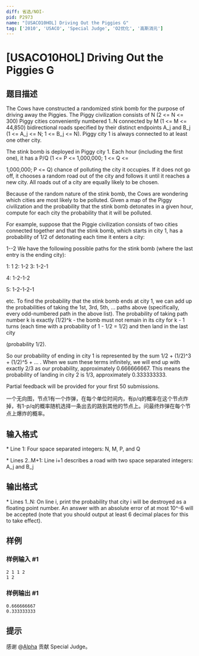 ```yaml
---
diff: 省选/NOI-
pid: P2973
name: "[USACO10HOL] Driving Out the Piggies G"
tag: ['2010', 'USACO', 'Special Judge', 'O2优化', '高斯消元']
---
```

# [USACO10HOL] Driving Out the Piggies G
## 题目描述

The Cows have constructed a randomized stink bomb for the purpose of driving away the Piggies. The Piggy civilization consists of N (2 <= N <= 300) Piggy cities conveniently numbered 1..N connected by M (1 <= M <= 44,850) bidirectional roads specified by their distinct endpoints A\_j and B\_j (1 <= A\_j <= N; 1 <= B\_j <= N). Piggy city 1 is always connected to at least one other city.

The stink bomb is deployed in Piggy city 1. Each hour (including the first one), it has a P/Q (1 <= P <= 1,000,000; 1 <= Q <=

1,000,000; P <= Q) chance of polluting the city it occupies. If it does not go off, it chooses a random road out of the city and follows it until it reaches a new city.  All roads out of a city are equally likely to be chosen.

Because of the random nature of the stink bomb, the Cows are wondering which cities are most likely to be polluted. Given a map of the Piggy civilization and the probability that the stink bomb detonates in a given hour, compute for each city the probability that it will be polluted.

For example, suppose that the Piggie civilization consists of two cities connected together and that the stink bomb, which starts in city 1, has a probability of 1/2 of detonating each time it enters a city:

1--2
We have the following possible paths for the stink bomb (where the last entry is the ending city):

1: 1
2: 1-2
3: 1-2-1

4: 1-2-1-2

5: 1-2-1-2-1

etc.
To find the probability that the stink bomb ends at city 1, we can add up the probabilities of taking the 1st, 3rd, 5th, ... paths above (specifically, every odd-numbered path in the above list). The probability of taking path number k is exactly (1/2)^k - the bomb must not remain in its city for k - 1 turns (each time with a probability of 1 - 1/2 = 1/2) and then land in the last city

(probability 1/2). 

So our probability of ending in city 1 is represented by the sum 1/2 + (1/2)^3 + (1/2)^5 + ... . When we sum these terms infinitely, we will end up with exactly 2/3 as our probability, approximately 0.666666667. This means the probability of landing in city 2 is 1/3, approximately 0.333333333. 

Partial feedback will be provided for your first 50 submissions. 

一个无向图，节点1有一个炸弹，在每个单位时间内，有p/q的概率在这个节点炸掉，有1-p/q的概率随机选择一条出去的路到其他的节点上。问最终炸弹在每个节点上爆炸的概率。

## 输入格式

\* Line 1: Four space separated integers: N, M, P, and Q

\* Lines 2..M+1: Line i+1 describes a road with two space separated integers: A\_j and B\_j

## 输出格式

\* Lines 1..N: On line i, print the probability that city i will be destroyed as a floating point number. An answer with an absolute error of at most 10^-6 will be accepted (note that you should output at least 6 decimal places for this to take effect).

## 样例

### 样例输入 #1
```
2 1 1 2 
1 2 

```
### 样例输出 #1
```
0.666666667 
0.333333333 

```
## 提示

感谢 @[Alpha](https://www.luogu.com.cn/user/87058) 贡献 Special Judge。
